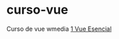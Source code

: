 # curso-vue
Curso de vue wmedia
<a href="https://eugeniosanchezcrespillo.github.io/curso-vue/vue_esencial.html">1 Vue Esencial</a>
